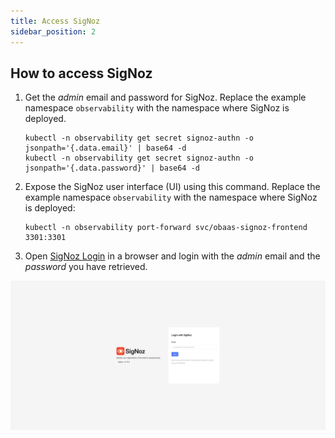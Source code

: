 ```yaml
---
title: Access SigNoz
sidebar_position: 2
---
```

## How to access SigNoz

1. Get the _admin_ email and password for SigNoz. Replace the example namespace `observability` with the namespace where SigNoz is deployed.

   ```shell
   kubectl -n observability get secret signoz-authn -o jsonpath='{.data.email}' | base64 -d
   kubectl -n observability get secret signoz-authn -o jsonpath='{.data.password}' | base64 -d
   ```

1. Expose the SigNoz user interface (UI) using this command. Replace the example namespace `observability` with the namespace where SigNoz is deployed:

   ```shell
   kubectl -n observability port-forward svc/obaas-signoz-frontend 3301:3301
   ```

1. Open [SigNoz Login](http://localhost:3301/login) in a browser and login with the _admin_ email and the _password_ you have retrieved.

![SigNoz UI](images/obaas-signoz-ui.png)
